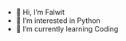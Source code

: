 - 👋 Hi, I’m Falwit
- 👀 I’m interested in Python
- 🌱 I’m currently learning Coding


<!---
Falwit/Falwit is a ✨ special ✨ repository because its `README.md` (this file) appears on your GitHub profile.
You can click the Preview link to take a look at your changes.
--->
